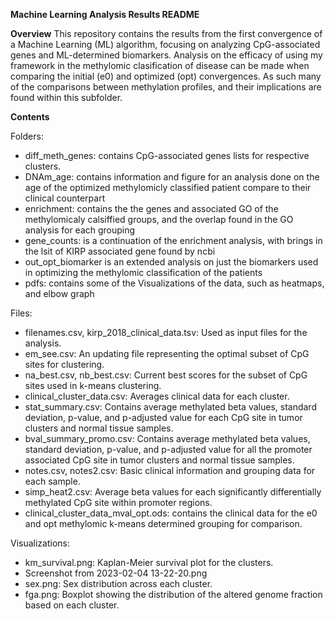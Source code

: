 **Machine Learning Analysis Results README**


**Overview**
This repository contains the results from the first convergence of a Machine Learning (ML) algorithm, focusing on analyzing CpG-associated genes and ML-determined biomarkers. Analysis on the efficacy of using my framework in the methylomic clasification of disease can be made when comparing the initial (e0) and optimized (opt) convergences. As such many of the comparisons between methylation profiles, and their implications are found within this subfolder.

**Contents**

Folders:

- diff_meth_genes: contains CpG-associated genes lists for respective clusters.
- DNAm_age: contains information and figure for an analysis done on the age of the optimized methylomicly classified patient compare to their clinical counterpart
- enrichment: contains the the genes and associated GO of the methylomicaly calsiffied groups, and the overlap found in the GO analysis for each grouping
- gene_counts: is a continuation of the enrichment analysis, with brings in the lsit of KIRP associated gene found by ncbi
- out_opt_biomarker is an extended analysis on just the biomarkers used in optimizing the methylomic classification of the patients
- pdfs: contains some of the Visualizations of the data, such as heatmaps, and elbow graph


Files:

 - filenames.csv, kirp_2018_clinical_data.tsv: Used as input files for the analysis.
 - em_see.csv: An updating file representing the optimal subset of CpG sites for clustering.
 - na_best.csv, nb_best.csv: Current best scores for the subset of CpG sites used in k-means clustering.
 - clinical_cluster_data.csv: Averages clinical data for each cluster.
 - stat_summary.csv: Contains average methylated beta values, standard deviation, p-value, and p-adjusted value for each CpG site in tumor clusters and normal tissue samples.
 - bval_summary_promo.csv: Contains average methylated beta values, standard deviation, p-value, and p-adjusted value for all the promoter associated CpG site in tumor clusters and normal tissue samples.
 - notes.csv, notes2.csv: Basic clinical information and grouping data for each sample.
 - simp_heat2.csv: Average beta values for each significantly differentially methylated CpG site within promoter regions.
 - clinical_cluster_data_mval_opt.ods: contains the clinical data for the e0 and opt methylomic k-means determined grouping for comparison.

Visualizations:

 - km_survival.png: Kaplan-Meier survival plot for the clusters.
 - Screenshot from 2023-02-04 13-22-20.png
 - sex.png: Sex distribution across each cluster.
 - fga.png: Boxplot showing the distribution of the altered genome fraction based on each cluster.
